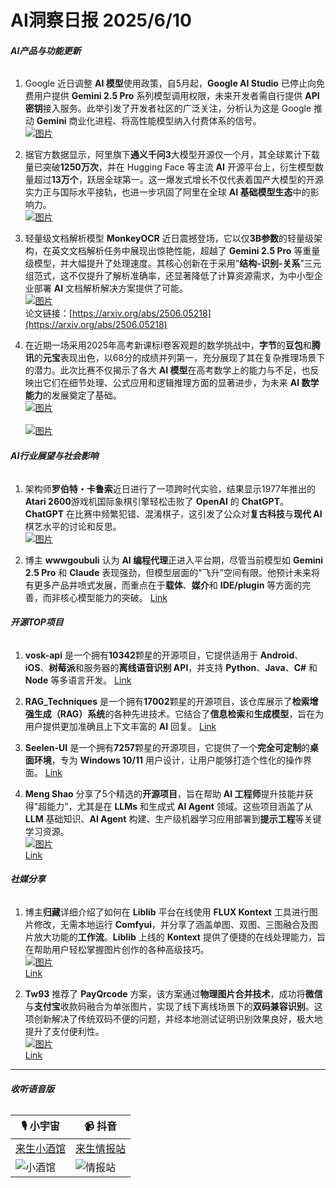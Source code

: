 # AI洞察日报 2025/6/10

###### **AI产品与功能更新**

1.  Google 近日调整 **AI 模型**使用政策，自5月起，**Google AI Studio** 已停止向免费用户提供 **Gemini 2.5 Pro** 系列模型调用权限，未来开发者需自行提供 **API 密钥**接入服务。此举引发了开发者社区的广泛关注，分析认为这是 Google 推动 **Gemini** 商业化进程、将高性能模型纳入付费体系的信号。
    <br/> [![图片](https://pic.chinaz.com/picmap/202312070835429226_0.jpg)](https://pic.chinaz.com/picmap/202312070835429226_0.jpg) <br/>

2.  据官方数据显示，阿里旗下**通义千问3**大模型开源仅一个月，其全球累计下载量已突破**1250万次**，并在 Hugging Face 等主流 **AI** 开源平台上，衍生模型数量超过**13万个**，跃居全球第一。这一爆发式增长不仅代表着国产大模型的开源实力正与国际水平接轨，也进一步巩固了阿里在全球 **AI 基础模型生态**中的影响力。
    <br/> [![图片](https://pic.chinaz.com/picmap/202504151007248027_6.jpg)](https://pic.chinaz.com/picmap/202504151007248027_6.jpg) <br/>

3.  轻量级文档解析模型 **MonkeyOCR** 近日震撼登场，它以仅**3B参数**的轻量级架构，在英文文档解析任务中展现出惊艳性能，超越了 **Gemini 2.5 Pro** 等重量级模型，并大幅提升了处理速度。其核心创新在于采用"**结构-识别-关系**”三元组范式，这不仅提升了解析准确率，还显著降低了计算资源需求，为中小型企业部署 **AI** 文档解析解决方案提供了可能。
    <br/> [![图片](https://upload.chinaz.com/2025/0609/6388506551370676562538551.png)](https://upload.chinaz.com/2025/0609/6388506551370676562538551.png) <br/>
    论文链接：[https://arxiv.org/abs/2506.05218](https://arxiv.org/abs/2506.05218)

4.  在近期一场采用2025年高考新课标Ⅰ卷客观题的数学挑战中，**字节**的**豆包**和**腾讯**的**元宝**表现出色，以68分的成绩并列第一，充分展现了其在复杂推理场景下的潜力。此次比赛不仅揭示了各大 **AI 模型**在高考数学上的能力与不足，也反映出它们在细节处理、公式应用和逻辑推理方面的显著进步，为未来 **AI 数学能力**的发展奠定了基础。
    <br/> [![图片](https://upload.chinaz.com/2025/0609/6388506262201100345390287.png)](https://upload.chinaz.com/2025/0609/6388506262201100345390287.png) <br/>
    <br/> [![图片](https://upload.chinaz.com/2025/0609/6388506263798259217980699.png)](https://upload.chinaz.com/2025/0609/6388506263798259217980699.png) <br/>

###### **AI行业展望与社会影响**

1.  架构师**罗伯特・卡鲁索**近日进行了一项跨时代实验，结果显示1977年推出的**Atari 2600**游戏机国际象棋引擎轻松击败了 **OpenAI** 的 **ChatGPT**。**ChatGPT** 在比赛中频繁犯错、混淆棋子，这引发了公众对**复古科技**与**现代 AI** 棋艺水平的讨论和反思。
    <br/> [![图片](https://pic.chinaz.com/picmap/202307141649254569_3.jpg)](https://pic.chinaz.com/picmap/202307141649254569_3.jpg) <br/>

2.  博主 **wwwgoubuli** 认为 **AI 编程代理**正进入平台期，尽管当前模型如 **Gemini 2.5 Pro** 和 **Claude** 表现强劲，但模型层面的"飞升”空间有限。他预计未来将有更多产品井喷式发展，而重点在于**载体**、**媒介**和 **IDE/plugin** 等方面的完善，而非核心模型能力的突破。
    [Link](https://x.com/wwwgoubuli/status/1931898011904598439)

###### **开源TOP项目**

1.  **vosk-api** 是一个拥有**10342**颗星的开源项目，它提供适用于 **Android**、**iOS**、**树莓派**和服务器的**离线语音识别 API**，并支持 **Python**、**Java**、**C#** 和 **Node** 等多语言开发。
    [Link](https://github.com/alphacep/vosk-api)

2.  **RAG_Techniques** 是一个拥有**17002**颗星的开源项目，该仓库展示了**检索增强生成（RAG）系统**的各种先进技术。它结合了**信息检索**和**生成模型**，旨在为用户提供更加准确且上下文丰富的 **AI** 回复。
    [Link](https://github.com/NirDiamant/RAG_Techniques)

3.  **Seelen-UI** 是一个拥有**7257**颗星的开源项目，它提供了一个**完全可定制**的**桌面环境**，专为 **Windows 10/11** 用户设计，让用户能够打造个性化的操作界面。
    [Link](https://github.com/eythaann/Seelen-UI)

4.  **Meng Shao** 分享了5个精选的**开源项目**，旨在帮助 **AI 工程师**提升技能并获得"超能力”，尤其是在 **LLMs** 和生成式 **AI Agent** 领域。这些项目涵盖了从 **LLM** 基础知识、**AI Agent** 构建、生产级机器学习应用部署到**提示工程**等关键学习资源。
    <br/> [![图片](https://pbs.twimg.com/media/Gs-Kw91bEAAfXUe?format=jpg&name=orig)](https://pbs.twimg.com/media/Gs-Kw91bEAAfXUe?format=jpg&name=orig) <br/>
    [Link](https://x.com/shao__meng/status/1931915369754870114)

###### **社媒分享**

1.  博主**归藏**详细介绍了如何在 **Liblib** 平台在线使用 **FLUX Kontext** 工具进行图片修改，无需本地运行 **Comfyui**，并分享了涵盖单图、双图、三图融合及图片放大功能的**工作流**。**Liblib** 上线的 **Kontext** 提供了便捷的在线处理能力，旨在帮助用户轻松掌握图片创作的各种高级技巧。
    <br/> [![图片](https://cdnv2.ruguoapp.com/FgPX1CCXdu_RYpd92XdLLAZ2RFbBv3.png)](https://cdnv2.ruguoapp.com/FgPX1CCXdu_RYpd92XdLLAZ2RFbBv3.png) <br/>
    [Link](https://m.okjike.com/originalPosts/68468cf4747af0f12129117c)

2.  **Tw93** 推荐了 **PayQrcode** 方案，该方案通过**物理图片合并技术**，成功将**微信**与**支付宝**收款码融合为单张图片，实现了线下离线场景下的**双码兼容识别**。这项创新解决了传统双码不便的问题，并经本地测试证明识别效果良好，极大地提升了支付便利性。
    <br/> [![图片](https://pbs.twimg.com/media/Gs7XEppbgAA10Zw?format=jpg&name=orig)](https://pbs.twimg.com/media/Gs7XEppbgAA10Zw?format=jpg&name=orig) <br/>
    [Link](https://x.com/HiTw93/status/1931860291278823822)

---

###### **收听语音版**

| 🎙️ **小宇宙** | 📹 **抖音** |
| --- | --- |
| [来生小酒馆](https://www.xiaoyuzhoufm.com/podcast/683c62b7c1ca9cf575a5030e)  |   [来生情报站](https://www.douyin.com/user/MS4wLjABAAAAwpwqPQlu38sO38VyWgw9ZjDEnN4bMR5j8x111UxpseHR9DpB6-CveI5KRXOWuFwG)| 
| ![小酒馆](https://raw.githubusercontent.com/justlovemaki/CloudFlare-AI-Insight-Daily/refs/heads/main/docs/images/sm2.png) | ![情报站](https://raw.githubusercontent.com/justlovemaki/CloudFlare-AI-Insight-Daily/refs/heads/main/docs/images/sm1.png) |